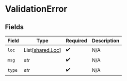 # ValidationError


## Fields

| Field                                          | Type                                           | Required                                       | Description                                    |
| ---------------------------------------------- | ---------------------------------------------- | ---------------------------------------------- | ---------------------------------------------- |
| `loc`                                          | List[[shared.Loc](../../models/shared/loc.md)] | :heavy_check_mark:                             | N/A                                            |
| `msg`                                          | *str*                                          | :heavy_check_mark:                             | N/A                                            |
| `type`                                         | *str*                                          | :heavy_check_mark:                             | N/A                                            |